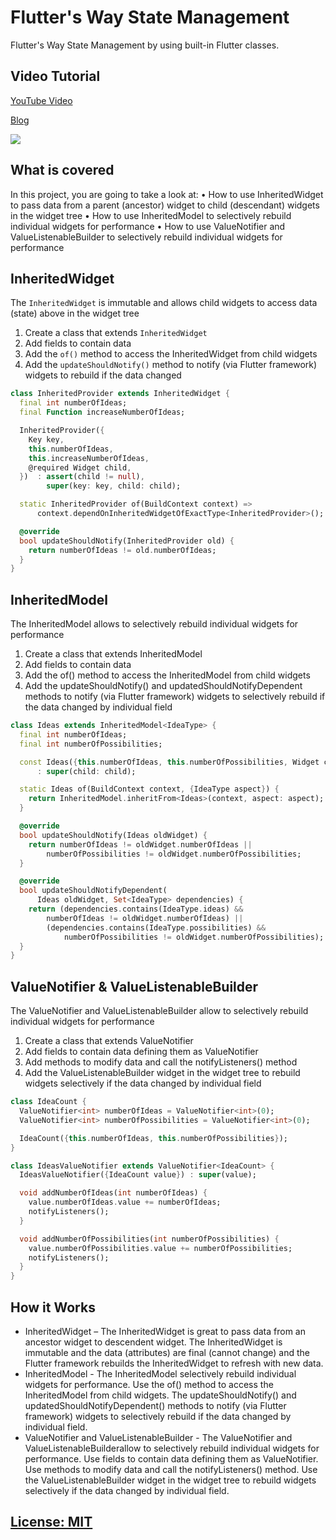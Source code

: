 # Flutter's Way State Management
Flutter's Way State Management by using built-in Flutter classes.

## Video Tutorial
[YouTube Video](https://youtu.be/Dw6xGvzcF14)

[Blog](https://jedipixels.dev/flutters-way-state-management)

![](readmeassets/state-management-active.gif)

## What is covered
In this project, you are going to take a look at:
• How to use InheritedWidget to pass data from a parent (ancestor) widget to child (descendant) widgets in the widget tree
• How to use InheritedModel to selectively rebuild individual widgets for performance
• How to use ValueNotifier and ValueListenableBuilder to selectively rebuild individual widgets for performance

## InheritedWidget
  The `InheritedWidget` is immutable and allows child widgets to access data (state) above in the widget tree
  1. Create a class that extends `InheritedWidget`
  2. Add fields to contain data
  3. Add the `of()` method to access the InheritedWidget from child widgets
  4. Add the `updateShouldNotify()` method to notify (via Flutter framework) widgets to rebuild if the data changed

```dart
class InheritedProvider extends InheritedWidget {
  final int numberOfIdeas;
  final Function increaseNumberOfIdeas;

  InheritedProvider({
    Key key,
    this.numberOfIdeas,
    this.increaseNumberOfIdeas,
    @required Widget child,
  })  : assert(child != null),
        super(key: key, child: child);

  static InheritedProvider of(BuildContext context) =>
      context.dependOnInheritedWidgetOfExactType<InheritedProvider>();

  @override
  bool updateShouldNotify(InheritedProvider old) {
    return numberOfIdeas != old.numberOfIdeas;
  }
}
```

## InheritedModel
  The InheritedModel allows to selectively rebuild individual widgets for performance
  1. Create a class that extends InheritedModel
  2. Add fields to contain data
  3. Add the of() method to access the InheritedModel from child widgets
  4. Add the updateShouldNotify() and updatedShouldNotifyDependent methods to notify (via Flutter framework) widgets to selectively rebuild if the data changed by individual field

```dart
class Ideas extends InheritedModel<IdeaType> {
  final int numberOfIdeas;
  final int numberOfPossibilities;

  const Ideas({this.numberOfIdeas, this.numberOfPossibilities, Widget child})
      : super(child: child);

  static Ideas of(BuildContext context, {IdeaType aspect}) {
    return InheritedModel.inheritFrom<Ideas>(context, aspect: aspect);
  }

  @override
  bool updateShouldNotify(Ideas oldWidget) {
    return numberOfIdeas != oldWidget.numberOfIdeas ||
        numberOfPossibilities != oldWidget.numberOfPossibilities;
  }

  @override
  bool updateShouldNotifyDependent(
      Ideas oldWidget, Set<IdeaType> dependencies) {
    return (dependencies.contains(IdeaType.ideas) &&
        numberOfIdeas != oldWidget.numberOfIdeas) ||
        (dependencies.contains(IdeaType.possibilities) &&
            numberOfPossibilities != oldWidget.numberOfPossibilities);
  }
}
```

## ValueNotifier & ValueListenableBuilder
  The ValueNotifier and ValueListenableBuilder allow to selectively rebuild individual widgets for performance
  1. Create a class that extends ValueNotifier
  2. Add fields to contain data defining them as ValueNotifier
  3. Add methods to modify data and call the notifyListeners() method
  4. Add the ValueListenableBuilder widget in the widget tree to rebuild widgets selectively if the data changed by individual field

```dart
class IdeaCount {
  ValueNotifier<int> numberOfIdeas = ValueNotifier<int>(0);
  ValueNotifier<int> numberOfPossibilities = ValueNotifier<int>(0);

  IdeaCount({this.numberOfIdeas, this.numberOfPossibilities});
}

class IdeasValueNotifier extends ValueNotifier<IdeaCount> {
  IdeasValueNotifier({IdeaCount value}) : super(value);

  void addNumberOfIdeas(int numberOfIdeas) {
    value.numberOfIdeas.value += numberOfIdeas;
    notifyListeners();
  }

  void addNumberOfPossibilities(int numberOfPossibilities) {
    value.numberOfPossibilities.value += numberOfPossibilities;
    notifyListeners();
  }
}
```

## How it Works
- InheritedWidget – The InheritedWidget is great to pass data from an ancestor widget to descendent widget. The InheritedWidget is immutable and the data (attributes) are final (cannot change) and the Flutter framework rebuilds the InheritedWidget to refresh with new data.
- InheritedModel - The InheritedModel selectively rebuild individual widgets for performance. Use the of() method to access the InheritedModel from child widgets. The updateShouldNotify() and updatedShouldNotifyDependent() methods to notify (via Flutter framework) widgets to selectively rebuild if the data changed by individual field.
- ValueNotifier and ValueListenableBuilder - The ValueNotifier and ValueListenableBuilderallow to selectively rebuild individual widgets for performance. Use fields to contain data defining them as ValueNotifier. Use methods to modify data and call the notifyListeners() method. Use the ValueListenableBuilder widget in the widget tree to rebuild widgets selectively if the data changed by individual field.


## [License: MIT](LICENSE.md)
